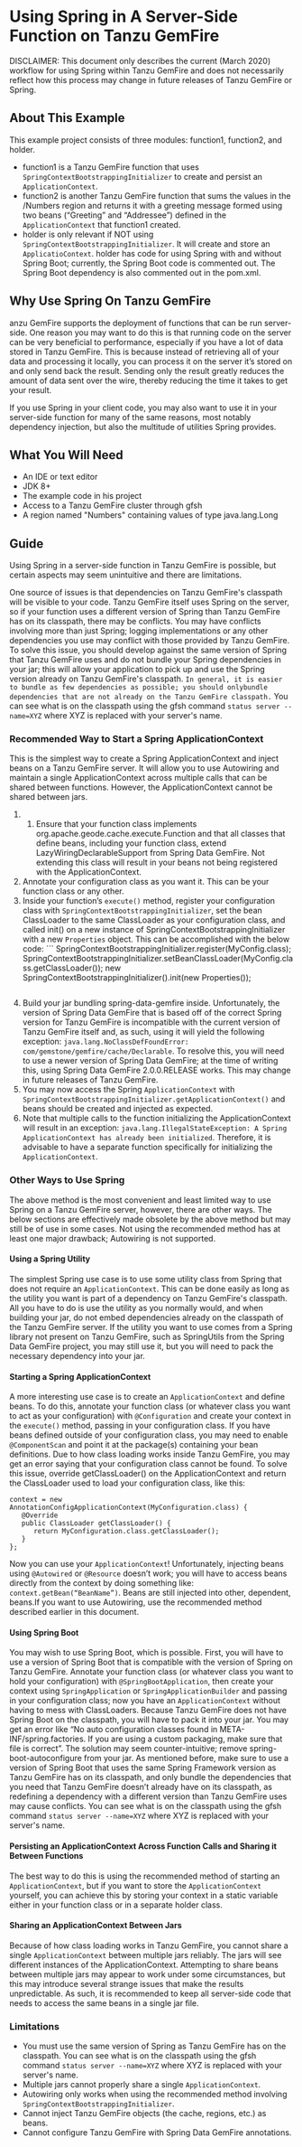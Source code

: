 # Using Spring in A Server-Side Function on Tanzu GemFire

DISCLAIMER: This document only describes the current (March 2020) workflow for using Spring within Tanzu GemFire and does not necessarily
reflect how this process may change in future releases of Tanzu GemFire or Spring.

## About This Example

This example project consists of three modules: function1, function2, and holder.

* function1 is a Tanzu GemFire function that uses `SpringContextBootstrappingInitializer` to create and persist an
`ApplicationContext`. 
* function2 is another Tanzu GemFire function that sums the values in the /Numbers region and returns it with a greeting message
formed using two beans (“Greeting” and “Addressee”) defined in the `ApplicationContext` that function1 created.
* holder is only relevant if NOT using `SpringContextBootstrappingInitializer`. It will create and store an `ApplicatioContext`.
holder has code for using Spring with and without Spring Boot; currently, the Spring Boot code is commented out. The
Spring Boot dependency is also commented out in the pom.xml.

## Why Use Spring On Tanzu GemFire

anzu GemFire supports the deployment of functions that can be run server-side. One reason you may want to do this is
that running code on the server can be very beneficial to performance, especially if you have a lot of data stored in
Tanzu GemFire. This is because instead of retrieving all of your data and processing it locally, you can process it on
the server it’s stored on and only send back the result. Sending only the result greatly reduces the amount of data sent
over the wire, thereby reducing the time it takes to get your result. 

If you use Spring in your client code, you may also want to use it in your server-side function for many of the same
reasons, most notably dependency injection, but also the multitude of utilities Spring provides. 

## What You Will Need

* An IDE or text editor
* JDK 8+
* The example code in his project
* Access to a Tanzu GemFire cluster through gfsh
* A region named "Numbers" containing values of type java.lang.Long

## Guide

Using Spring in a server-side function in Tanzu GemFire is possible, but certain aspects may seem unintuitive and there are limitations. 

One source of issues is that dependencies on Tanzu GemFire's classpath will be visible to your code. Tanzu GemFire itself uses Spring on the
server, so if your function uses a different version of Spring than Tanzu GemFire has on its classpath, there may be conflicts.
You may have conflicts involving more than just Spring; logging implementations or any other dependencies you use may
conflict with those provided by Tanzu GemFire. To solve this issue, you should develop against the same version of Spring that Tanzu GemFire
uses and do not bundle your Spring dependencies in your jar; this will allow your application to pick up and use the
Spring version already on Tanzu GemFire's classpath. `In general, it is easier to bundle as few dependencies as possible; you
should onlybundle dependencies that are not already on the Tanzu GemFire classpath.` You can see what is on the classpath using
the gfsh command `status server --name=XYZ` where XYZ is replaced with your server's name.

### Recommended Way to Start a Spring ApplicationContext

This is the simplest way to create a Spring ApplicationContext and inject beans on a Tanzu GemFire server. It will allow you to
use Autowiring and maintain a single ApplicationContext across multiple calls that can be shared between functions.
However, the ApplicationContext cannot be shared between jars.
1.	1.	Ensure that your function class implements org.apache.geode.cache.execute.Function and that all classes that
define beans, including your function class, extend LazyWiringDeclarableSupport from Spring Data GemFire. Not extending
this class will result in your beans not being registered with the ApplicationContext. 
2.	Annotate your configuration class as you want it. This can be your function class or any other.
3.	Inside your function’s `execute()` method, register your configuration class with
`SpringContextBootstrappingInitializer`, set the bean ClassLoader to the same ClassLoader as your configuration class,
and called init() on a new instance of SpringContextBootstrappingInitializer with a new `Properties` object. This can be
accomplished with the below code:
        ```
        SpringContextBootstrappingInitializer.register(MyConfig.class);
        SpringContextBootstrappingInitializer.setBeanClassLoader(MyConfig.class.getClassLoader());
        new SpringContextBootstrappingInitializer().init(new Properties()); 
      ```
4.	Build your jar bundling spring-data-gemfire inside. Unfortunately, the version of Spring Data GemFire that is based
off of the correct Spring version for Tanzu GemFire is incompatible with the current version of Tanzu GemFire itself and, as such, using it
will yield the following exception: `java.lang.NoClassDefFoundError: com/gemstone/gemfire/cache/Declarable`. To resolve
this, you will need to use a newer version of Spring Data GemFire; at the time of writing this, using Spring Data
GemFire 2.0.0.RELEASE works. This may change in future releases of Tanzu GemFire.
5.	You may now access the Spring `ApplicationContext` with `SpringContextBootstrappingInitializer.getApplicationContext()`
and beans should be created and injected as expected.
6.	Note that multiple calls to the function initializing the ApplicationContext will result in an exception:
`java.lang.IllegalStateException: A Spring ApplicationContext has already been initialized`. Therefore, it is advisable
to have a separate function specifically for initializing the `ApplicationContext`.

### Other Ways to Use Spring

The above method is the most convenient and least limited way to use Spring on a Tanzu GemFire server, however, there are other
ways. The below sections are effectively made obsolete by the above method but may still be of use in some cases. Not
using the recommended method has at least one major drawback; Autowiring is not supported. 

#### Using a Spring Utility

The simplest Spring use case is to use some utility class from Spring that does not require an `ApplicationContext`.
This can be done easily as long as the utility you want is part of a dependency on Tanzu GemFire's classpath. All you have to do is
use the utility as you normally would, and when building your jar, do not embed dependencies already on the classpath of
the Tanzu GemFire server. If the utility you want to use comes from a Spring library not present on Tanzu GemFire, such as SpringUtils from
the Spring Data GemFire project, you may still use it, but you will need to pack the necessary dependency into your jar.

#### Starting a Spring ApplicationContext

A more interesting use case is to create an `ApplicationContext` and define beans. To do this, annotate your function
class (or whatever class you want to act as your configuration) with `@Configuration` and create your context in the
`execute()` method, passing in your configuration class. If you have beans defined outside of your configuration class,
you may need to enable `@ComponentScan` and point it at the package(s) containing your bean definitions. Due to how
class loading works inside Tanzu GemFire, you may get an error saying that your configuration class cannot be found. To solve
this issue, override getClassLoader() on the ApplicationContext and return the ClassLoader used to load your
configuration class, like this:
```
context = new AnnotationConfigApplicationContext(MyConfiguration.class) {
   @Override
   public ClassLoader getClassLoader() {
      return MyConfiguration.class.getClassLoader();
   }
};
```
Now you can use your `ApplicationContext`! Unfortunately, injecting beans using `@Autowired` or `@Resource` doesn’t
work; you will have to access beans directly from the context by doing something like: `context.getBean(“BeanName”)`.
Beans are still injected into other, dependent, beans.If you want to use Autowiring, use the recommended method
described earlier in this document.

#### Using Spring Boot

You may wish to use Spring Boot, which is possible. First, you will have to use a version of Spring Boot that is
compatible with the version of Spring on Tanzu GemFire. Annotate your function class (or whatever class you want to hold your
configuration) with `@SpringBootApplication`, then create your context using `SpringApplication` or
`SpringApplicationBuilder` and passing in your configuration class; now you have an `ApplicationContext` without
having to mess with ClassLoaders. Because Tanzu GemFire does not have Spring Boot on the classpath, you will have to pack it into
your jar. You may get an error like “No auto configuration classes found in META-INF/spring.factories. If you are using
a custom packaging, make sure that file is correct”. The solution may seem counter-intuitive; remove
spring-boot-autoconfigure from your jar. As mentioned before, make sure to use a version of Spring Boot that uses the
same Spring Framework version as Tanzu GemFire has on its classpath, and only bundle the dependencies that you need that Tanzu GemFire
doesn’t already have on its classpath, as redefining a dependency with a different version than Tanzu GemFire uses may cause
conflicts. You can see what is on the classpath using the gfsh command `status server --name=XYZ` where XYZ is replaced
with your server's name.

#### Persisting an ApplicationContext Across Function Calls and Sharing it Between Functions

The best way to do this is using the recommended method of starting an `ApplicationContext`, but if you want to store
the `ApplicationContext` yourself, you can achieve this by storing your context in a static variable either in your
function class or in a separate holder class.

#### Sharing an ApplicationContext Between Jars

Because of how class loading works in Tanzu GemFire, you cannot share a single `ApplicationContext` between multiple jars reliably.
The jars will see different instances of the ApplicationContext. Attempting to share beans between multiple jars may
appear to work under some circumstances, but this may introduce several strange issues that make the results unpredictable.
As such, it is recommended to keep all server-side code that needs to access the same beans in a single jar file.

### Limitations

* You must use the same version of Spring as Tanzu GemFire has on the classpath. You can see what is on the classpath using the
gfsh command `status server --name=XYZ` where XYZ is replaced with your server's name.
* Multiple jars cannot properly share a single `ApplicationContext`.
* Autowiring only works when using the recommended method involving `SpringContextBootstrappingInitializer`.
* Cannot inject Tanzu GemFire objects (the cache, regions, etc.) as beans.
* Cannot configure Tanzu GemFire with Spring Data GemFire annotations.
 
